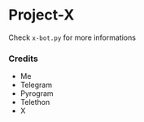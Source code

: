 # Project-X

Check `x-bot.py` for more informations

### Credits 

- Me
- Telegram
- Pyrogram
- Telethon
- X
